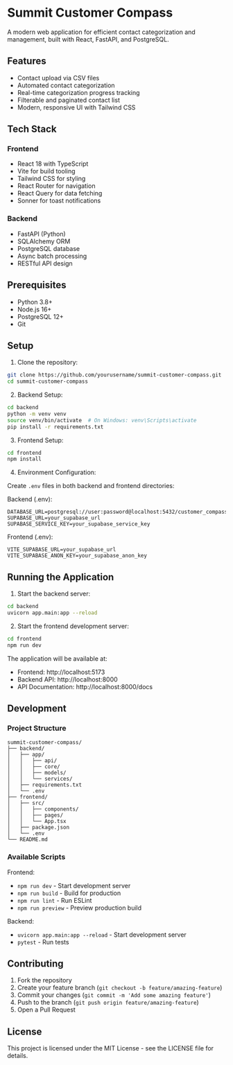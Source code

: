 # Summit Customer Compass

A modern web application for efficient contact categorization and management, built with React, FastAPI, and PostgreSQL.

## Features

- Contact upload via CSV files
- Automated contact categorization
- Real-time categorization progress tracking
- Filterable and paginated contact list
- Modern, responsive UI with Tailwind CSS

## Tech Stack

### Frontend
- React 18 with TypeScript
- Vite for build tooling
- Tailwind CSS for styling
- React Router for navigation
- React Query for data fetching
- Sonner for toast notifications

### Backend
- FastAPI (Python)
- SQLAlchemy ORM
- PostgreSQL database
- Async batch processing
- RESTful API design

## Prerequisites

- Python 3.8+
- Node.js 16+
- PostgreSQL 12+
- Git

## Setup

1. Clone the repository:
```bash
git clone https://github.com/yourusername/summit-customer-compass.git
cd summit-customer-compass
```

2. Backend Setup:
```bash
cd backend
python -m venv venv
source venv/bin/activate  # On Windows: venv\Scripts\activate
pip install -r requirements.txt
```

3. Frontend Setup:
```bash
cd frontend
npm install
```

4. Environment Configuration:

Create `.env` files in both backend and frontend directories:

Backend (.env):
```
DATABASE_URL=postgresql://user:password@localhost:5432/customer_compass
SUPABASE_URL=your_supabase_url
SUPABASE_SERVICE_KEY=your_supabase_service_key
```

Frontend (.env):
```
VITE_SUPABASE_URL=your_supabase_url
VITE_SUPABASE_ANON_KEY=your_supabase_anon_key
```

## Running the Application

1. Start the backend server:
```bash
cd backend
uvicorn app.main:app --reload
```

2. Start the frontend development server:
```bash
cd frontend
npm run dev
```

The application will be available at:
- Frontend: http://localhost:5173
- Backend API: http://localhost:8000
- API Documentation: http://localhost:8000/docs

## Development

### Project Structure

```
summit-customer-compass/
├── backend/
│   ├── app/
│   │   ├── api/
│   │   ├── core/
│   │   ├── models/
│   │   └── services/
│   ├── requirements.txt
│   └── .env
├── frontend/
│   ├── src/
│   │   ├── components/
│   │   ├── pages/
│   │   └── App.tsx
│   ├── package.json
│   └── .env
└── README.md
```

### Available Scripts

Frontend:
- `npm run dev` - Start development server
- `npm run build` - Build for production
- `npm run lint` - Run ESLint
- `npm run preview` - Preview production build

Backend:
- `uvicorn app.main:app --reload` - Start development server
- `pytest` - Run tests

## Contributing

1. Fork the repository
2. Create your feature branch (`git checkout -b feature/amazing-feature`)
3. Commit your changes (`git commit -m 'Add some amazing feature'`)
4. Push to the branch (`git push origin feature/amazing-feature`)
5. Open a Pull Request

## License

This project is licensed under the MIT License - see the LICENSE file for details.
